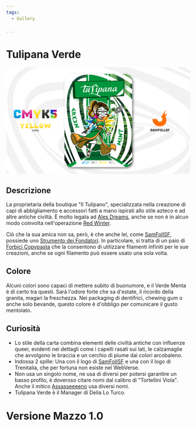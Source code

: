 ```yaml
---
tags:
  - Gallery

...
```


# Tulipana Verde

![tulipanaverde](../eg/Y/tulipana.jpg)

## Descrizione

La proprietaria della boutique "Il Tulipano", specializzata nella creazione di capi di abbigliamento e accessori fatti a mano ispirati allo stile azteco e ad altre antiche civiltà. È molto legata ad [Ales Dreams](../Magenta/alesdreams.md), anche se non è in alcun modo coinvolta nell'operazione [Red Winter](../Magenta/alesdreams.md).

Ciò che la sua amica non sa, però, è che anche lei, come [SamFollSF](../Remix/samfollsf.md), possiede uno [Strumento dei Fondatori](../Remix/tool.md). In particolare, si tratta di un paio di [Forbici Copypasta](../Remix/tool.md) che la consentono di utilizzare filamenti infiniti per le sue creazioni, anche se ogni filamento può essere usato una sola volta.

## Colore

Alcuni colori sono capaci di mettere subito di buonumore, e il Verde Menta è di certo tra questi. Sarà l'odore forte che sa d'estate, il ricordo della granita, magari la freschezza. Nei packaging di dentifrici, chewing gum o anche solo bevande, questo colore è d'obbligo per comunicare il gusto mentolato.

## Curiosità

- Lo stile della carta combina elementi delle civiltà antiche con influenze queer, evidenti nei dettagli come i capelli rasati sui lati, le calzamaglie che avvolgono le braccia e un cerchio di piume dai colori arcobaleno.
- Indossa 2 spille: Una con il logo di [SamFollSF](../Remix/samfollsf.md) e una con il logo di Trenitalia, che per fortuna non esiste nel WebVerse.
- Non usa un singolo nome, ne usa di diversi per potersi garantire un basso profilo, è doveroso citare nomi dal calibro di "Tortellini Viola". Anche il mitico [Assasseeeeno](../Ciano/mimmo.md) usa diversi nomi.
- Tulipana Verde è il Manager di Delia Lo Turco.

# Versione Mazzo 1.0
